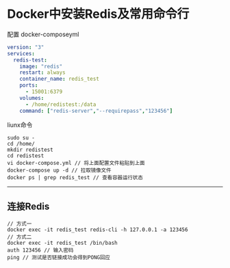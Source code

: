 # Docker中安装Redis及常用命令行

配置 docker-composeyml

```yml
version: "3"
services:
  redis-test:
    image: "redis"
    restart: always
    container_name: redis_test
    ports:
      - 15001:6379
    volumes:
      - /home/redistest:/data
    command: ["redis-server","--requirepass","123456"]
```

liunx命令

```shell
sudo su -
cd /home/
mkdir redistest
cd redistest
vi docker-compose.yml // 将上面配置文件粘贴到上面
docker-compose up -d // 拉取镜像文件
docker ps | grep redis_test // 查看容器运行状态

```

---

## 连接Redis

```shell
// 方式一
docker exec -it redis_test redis-cli -h 127.0.0.1 -a 123456
// 方式二
docker exec -it redis_test /bin/bash
auth 123456 // 输入密码
ping // 测试是否链接成功会得到PONG回应
```

